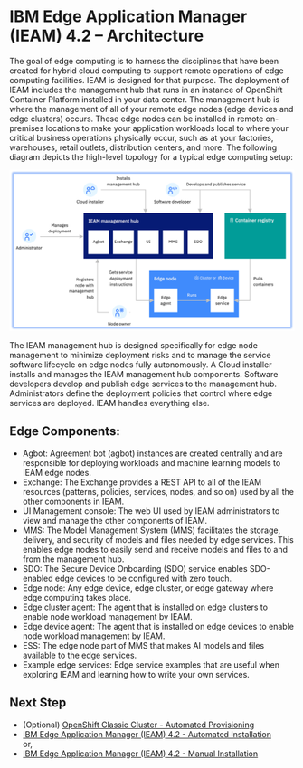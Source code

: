 # IBM Edge Application Manager (IEAM) 4.2 – Architecture

The goal of edge computing is to harness the disciplines that have been created for hybrid cloud computing to support remote operations of edge
computing facilities. IEAM is designed for that purpose. 
The deployment of IEAM includes the management hub that runs in an instance of OpenShift
Container Platform installed in your data center. The management hub is where the management of all of your remote edge nodes 
(edge devices and edge clusters) occurs. These edge nodes can be installed in remote on-premises locations to make your application workloads local
to where your critical business operations physically occur, such as at your factories, warehouses, retail outlets, distribution centers, and more.
The following diagram depicts the high-level topology for a typical edge computing setup:

<img src="images/ieam42-architecture.png" />

The IEAM management hub is designed specifically for edge node management to minimize deployment risks and to manage the service software lifecycle 
on edge nodes fully autonomously. A Cloud installer installs and manages the IEAM management hub components. Software developers develop and publish 
edge services to the management hub. Administrators define the deployment policies that control where edge services are deployed. 
IEAM handles everything else.

## Edge Components:

- Agbot: Agreement bot (agbot) instances are created centrally and are responsible for deploying workloads and machine learning models to IEAM edge
nodes.
- Exchange: The Exchange provides a REST API to all of the IEAM resources (patterns, policies, services, nodes, and so on) used by all the other
components in IEAM.
- UI Management console: The web UI used by IEAM administrators to view and manage the other components of IEAM.
- MMS: The Model Management System (MMS) facilitates the storage, delivery, and security of models and files needed by edge services. This enables
edge nodes to easily send and receive models and files to and from the management hub.
- SDO: The Secure Device Onboarding (SDO) service enables SDO-enabled edge devices to be configured with zero touch.
- Edge node: Any edge device, edge cluster, or edge gateway where edge computing takes place.
- Edge cluster agent: The agent that is installed on edge clusters to enable node workload management by IEAM.
- Edge device agent: The agent that is installed on edge devices to enable node workload management by IEAM.
- ESS: The edge node part of MMS that makes AI models and files available to the edge services.
- Example edge services: Edge service examples that are useful when exploring IEAM and learning how to write your own services.

## Next Step

- (Optional) [OpenShift Classic Cluster - Automated Provisioning](openshift-automation.md)
- [IBM Edge Application Manager (IEAM) 4.2 - Automated Installation](ieam42-automation.md)
<br> or,
- [IBM Edge Application Manager (IEAM) 4.2 - Manual Installation](ieam42-installation.md)